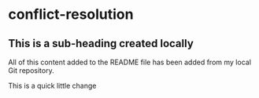# conflict-resolution

## This is a sub-heading created locally

All of this content added to the README file has been added from my local Git repository.

This is a quick little change
